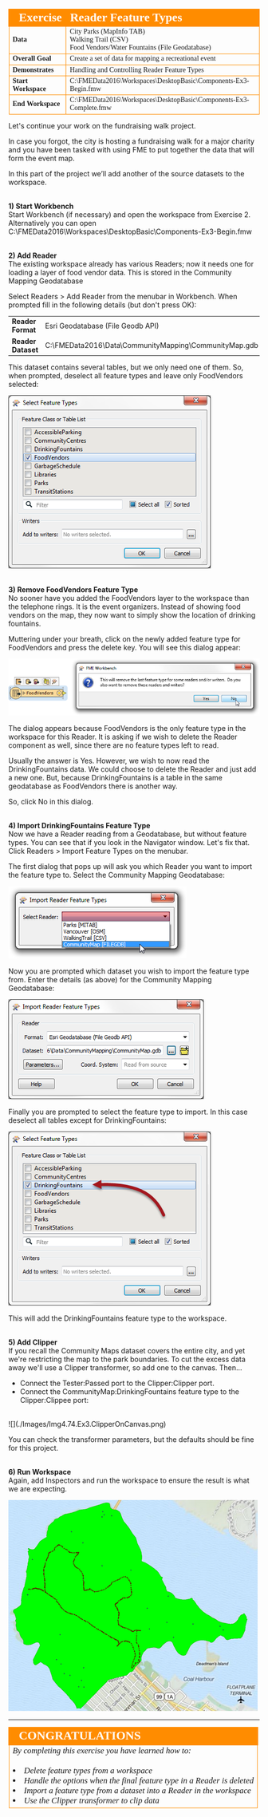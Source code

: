 <!--Exercise Section-->
<!--NB: In GitBook world we don't give a number to exercises-->

<table style="border-spacing: 0px;border-collapse: collapse;font-family:serif">
<tr>
<td style="vertical-align:middle;background-color:darkorange;border: 2px solid darkorange">
<i class="fa fa-cogs fa-lg fa-pull-left fa-fw" style="color:white;padding-right: 12px;vertical-align:text-top"></i>
<span style="color:white;font-size:x-large;font-weight: bold">Exercise</span>
</td>
<td style="border: 2px solid darkorange;background-color:darkorange;color:white">
<span style="color:white;font-size:x-large;font-weight: bold">Reader Feature Types</span>
</td>
</tr>

<tr>
<td style="border: 1px solid darkorange; font-weight: bold">Data</td>
<td style="border: 1px solid darkorange">City Parks (MapInfo TAB)<br>Walking Trail (CSV)<br>Food Vendors/Water Fountains (File Geodatabase)</td>
</tr>

<tr>
<td style="border: 1px solid darkorange; font-weight: bold">Overall Goal</td>
<td style="border: 1px solid darkorange">Create a set of data for mapping a recreational event</td>
</tr>

<tr>
<td style="border: 1px solid darkorange; font-weight: bold">Demonstrates</td>
<td style="border: 1px solid darkorange">Handling and Controlling Reader Feature Types</td>
</tr>

<tr>
<td style="border: 1px solid darkorange; font-weight: bold">Start Workspace</td>
<td style="border: 1px solid darkorange">C:\FMEData2016\Workspaces\DesktopBasic\Components-Ex3-Begin.fmw</td>
</tr>

<tr>
<td style="border: 1px solid darkorange; font-weight: bold">End Workspace</td>
<td style="border: 1px solid darkorange">C:\FMEData2016\Workspaces\DesktopBasic\Components-Ex3-Complete.fmw</td>
</tr>

</table>


Let's continue your work on the fundraising walk project.

In case you forgot, the city is hosting a fundraising walk for a major charity and you have been tasked with using FME to put together the data that will form the event map.  

In this part of the project we’ll add another of the source datasets to the workspace.


<br>**1) Start Workbench**
<br>Start Workbench (if necessary) and open the workspace from Exercise 2. Alternatively you can open C:\FMEData2016\Workspaces\DesktopBasic\Components-Ex3-Begin.fmw



<br>**2) Add Reader**
<br>The existing workspace already has various Readers; now it needs one for loading a layer of food vendor data. This is stored in the Community Mapping Geodatabase

Select Readers > Add Reader from the menubar in Workbench. When prompted fill in the following details (but don't press OK):

<table style="border: 0px">

<tr>
<td style="font-weight: bold">Reader Format</td>
<td style="">Esri Geodatabase (File Geodb API)</td>
</tr>

<tr>
<td style="font-weight: bold">Reader Dataset</td>
<td style="">C:\FMEData2016\Data\CommunityMapping\CommunityMap.gdb</td>
</tr>

</table>

This dataset contains several tables, but we only need one of them. So, when prompted, deselect all feature types and leave only FoodVendors selected:

![](./Images/Img4.75.Ex2.CommunityMappingFeatureTypes.png)


<br>**3) Remove FoodVendors Feature Type**
<br>No sooner have you added the FoodVendors layer to the workspace than the telephone rings. It is the event organizers. Instead of showing food vendors on the map, they now want to simply show the location of drinking fountains.

Muttering under your breath, click on the newly added feature type for FoodVendors and press the delete key. You will see this dialog appear:

![](./Images/Img4.79.Ex3.DeleteFoodVendorFeatureType.png)  

The dialog appears because FoodVendors is the only feature type in the workspace for this Reader. It is asking if we wish to delete the Reader component as well, since there are no feature types left to read.

Usually the answer is Yes. However, we wish to now read the DrinkingFountains data. We could choose to delete the Reader and just add a new one. But, because DrinkingFountains is a table in the same geodatabase as FoodVendors there is another way.

So, click No in this dialog.


<br>**4) Import DrinkingFountains Feature Type**
<br>Now we have a Reader reading from a Geodatabase, but without feature types. You can see that if you look in the Navigator window. Let's fix that. Click Readers > Import Feature Types on the menubar.

The first dialog that pops up will ask you which Reader you want to import the feature type to. Select the Community Mapping Geodatabase:

![](./Images/Img4.80.Ex3.ImportFTSelectReaderDialog.png)

Now you are prompted which dataset you wish to import the feature type from. Enter the details (as above) for the Community Mapping Geodatabase:

![](./Images/Img4.81.Ex3.ImportFTSelectDatasetDialog.png)

Finally you are prompted to select the feature type to import. In this case deselect all tables except for DrinkingFountains:

![](./Images/Img4.82.Ex3.ImportFTSelectFTDialog.png)

This will add the DrinkingFountains feature type to the workspace.


<br>**5) Add Clipper**
<br>If you recall the Community Maps dataset covers the entire city, and yet we're restricting the map to the park boundaries. To cut the excess data away we'll use a Clipper transformer, so add one to the canvas. Then...

- Connect the Tester:Passed port to the Clipper:Clipper port. 
- Connect the CommunityMap:DrinkingFountains feature type to the Clipper:Clippee port:

<br>
![](./Images/Img4.74.Ex3.ClipperOnCanvas.png)

You can check the transformer parameters, but the defaults should be fine for this project.


<br>**6) Run Workspace**
<br>Again, add Inspectors and run the workspace to ensure the result is what we are expecting.

![](./Images/Img4.88.Ex3.OutputSoFar.png)


---

<!--Exercise Congratulations Section--> 

<table style="border-spacing: 0px">
<tr>
<td style="vertical-align:middle;background-color:darkorange;border: 2px solid darkorange">
<i class="fa fa-thumbs-o-up fa-lg fa-pull-left fa-fw" style="color:white;padding-right: 12px;vertical-align:text-top"></i>
<span style="color:white;font-size:x-large;font-weight: bold;font-family:serif">CONGRATULATIONS</span>
</td>
</tr>

<tr>
<td style="border: 1px solid darkorange">
<span style="font-family:serif; font-style:italic; font-size:larger">
By completing this exercise you have learned how to:
<br><br><li>Delete feature types from a workspace
<br><li>Handle the options when the final feature type in a Reader is deleted
<br><li>Import a feature type from a dataset into a Reader in the workspace
<br><li>Use the Clipper transformer to clip data
</span>
</td>
</tr>
</table>
 